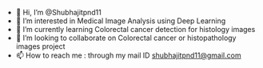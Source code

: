 - 👋 Hi, I’m @Shubhajitpnd11
- 👀 I’m interested in Medical Image Analysis using Deep Learning 
- 🌱 I’m currently learning Colorectal cancer detection for histology images 
- 💞️ I’m looking to collaborate on Colorectal cancer or histopathology images project
- 📫 How to reach me : through my mail ID shubhajitpnd11@gmail.com

<!---
Shubhajitpnd11/Shubhajitpnd11 is a ✨ special ✨ repository because its `README.md` (this file) appears on your GitHub profile.
You can click the Preview link to take a look at your changes.
--->
